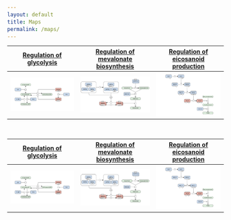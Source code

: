 ```yaml
---
layout: default
title: Maps
permalink: /maps/
---
```



<a href="/glycolysis/">Regulation of glycolysis</a> | <a href="/mevalonate/">Regulation of mevalonate biosynthesis</a> | <a href="/eicosanoids/">Regulation of eicosanoid production</a> 
---|---|---
<a href="/glycolysis/"><img src="/images/figure01v04.png"/></a> | <a href="/mevalonate/"><img src="/images/figure03v04.png"/></a> | <a href="/eicosanoids/"><img src="/images/figure02v04.png"/></a>

<br />

<a href="/glycolysis/">Regulation of glycolysis</a> | <a href="/mevalonate/">Regulation of mevalonate biosynthesis</a> | <a href="/eicosanoids/">Regulation of eicosanoid production</a> 
---|---|---
<a href="/glycolysis/"><img src="/images/figure01v04.png"/></a> | <a href="/mevalonate/"><img src="/images/figure03v04.png"/></a> | <a href="/eicosanoids/"><img src="/images/figure02v04.png"/></a>
